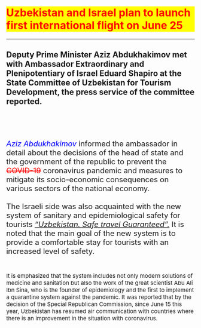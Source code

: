 <!DOCTYPE html>
<html>
<head>
	<title>Sahifa nomi</title>
</head>
<body>
	<h1 style="background-color: yellow; color: red;">Uzbekistan and Israel plan to launch first international flight on June 25 </h1>
	  <hr>
	<h2>
		Deputy Prime Minister Aziz Abdukhakimov met with Ambassador Extraordinary and Plenipotentiary of Israel Eduard Shapiro at the State Committee of Uzbekistan for Tourism Development, the press   
		service of the committee reported.
	</h2>
		<br><br><br>
	<p style="font-size: 20px;">
		<i style="color: blue;">Aziz Abdukhakimov</i> informed the ambassador in detail about the decisions of the head of state and the government of the republic to prevent the 
		<del style="color: red;">COVID-19</del> coronavirus pandemic and measures to mitigate its socio-economic consequences on various sectors of the national economy. <br><br>  
		The Israeli side was also acquainted with the new system of sanitary and epidemiological safety for tourists <ins><i>“Uzbekistan. Safe travel Guaranteed”.</i></ins> It is noted that the main goal of the new         system is to provide a comfortable stay for tourists with an increased level of safety. <br> <br> 	
	</p>
	<p style="font-size: 15px;"> 
	  It is emphasized that the system includes not only modern solutions of medicine and sanitation but also the work of the great scientist Abu Ali Ibn Sina, who is the founder of epidemiology and the first to   
    implement a quarantine system against the pandemic. It was reported that by the decision of the Special Republican Commission, since June 15 this year, Uzbekistan has resumed air communication with countries        where there is an improvement in the situation with coronavirus.
  </p>	


</body>
</html>
